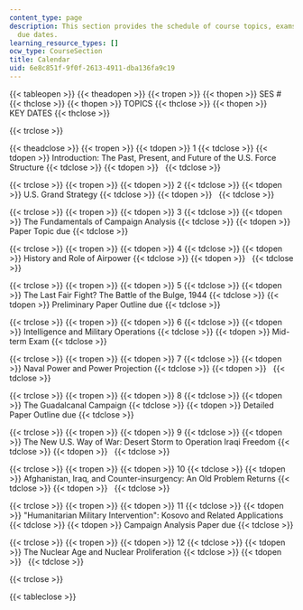 ```yaml
---
content_type: page
description: This section provides the schedule of course topics, exams, and assignment
  due dates.
learning_resource_types: []
ocw_type: CourseSection
title: Calendar
uid: 6e8c851f-9f0f-2613-4911-dba136fa9c19
---
```


{{< tableopen >}}
{{< theadopen >}}
{{< tropen >}}
{{< thopen >}}
SES #
{{< thclose >}}
{{< thopen >}}
TOPICS
{{< thclose >}}
{{< thopen >}}
KEY DATES
{{< thclose >}}

{{< trclose >}}

{{< theadclose >}}
{{< tropen >}}
{{< tdopen >}}
1
{{< tdclose >}}
{{< tdopen >}}
Introduction: The Past, Present, and Future of the U.S. Force Structure
{{< tdclose >}}
{{< tdopen >}}
 
{{< tdclose >}}

{{< trclose >}}
{{< tropen >}}
{{< tdopen >}}
2
{{< tdclose >}}
{{< tdopen >}}
U.S. Grand Strategy
{{< tdclose >}}
{{< tdopen >}}
 
{{< tdclose >}}

{{< trclose >}}
{{< tropen >}}
{{< tdopen >}}
3
{{< tdclose >}}
{{< tdopen >}}
The Fundamentals of Campaign Analysis
{{< tdclose >}}
{{< tdopen >}}
Paper Topic due
{{< tdclose >}}

{{< trclose >}}
{{< tropen >}}
{{< tdopen >}}
4
{{< tdclose >}}
{{< tdopen >}}
History and Role of Airpower
{{< tdclose >}}
{{< tdopen >}}
 
{{< tdclose >}}

{{< trclose >}}
{{< tropen >}}
{{< tdopen >}}
5
{{< tdclose >}}
{{< tdopen >}}
The Last Fair Fight? The Battle of the Bulge, 1944
{{< tdclose >}}
{{< tdopen >}}
Preliminary Paper Outline due
{{< tdclose >}}

{{< trclose >}}
{{< tropen >}}
{{< tdopen >}}
6
{{< tdclose >}}
{{< tdopen >}}
Intelligence and Military Operations
{{< tdclose >}}
{{< tdopen >}}
Mid-term Exam
{{< tdclose >}}

{{< trclose >}}
{{< tropen >}}
{{< tdopen >}}
7
{{< tdclose >}}
{{< tdopen >}}
Naval Power and Power Projection
{{< tdclose >}}
{{< tdopen >}}
 
{{< tdclose >}}

{{< trclose >}}
{{< tropen >}}
{{< tdopen >}}
8
{{< tdclose >}}
{{< tdopen >}}
The Guadalcanal Campaign
{{< tdclose >}}
{{< tdopen >}}
Detailed Paper Outline due
{{< tdclose >}}

{{< trclose >}}
{{< tropen >}}
{{< tdopen >}}
9
{{< tdclose >}}
{{< tdopen >}}
The New U.S. Way of War: Desert Storm to Operation Iraqi Freedom
{{< tdclose >}}
{{< tdopen >}}
 
{{< tdclose >}}

{{< trclose >}}
{{< tropen >}}
{{< tdopen >}}
10
{{< tdclose >}}
{{< tdopen >}}
Afghanistan, Iraq, and Counter-insurgency: An Old Problem Returns
{{< tdclose >}}
{{< tdopen >}}
 
{{< tdclose >}}

{{< trclose >}}
{{< tropen >}}
{{< tdopen >}}
11
{{< tdclose >}}
{{< tdopen >}}
"Humanitarian Military Intervention": Kosovo and Related Applications
{{< tdclose >}}
{{< tdopen >}}
Campaign Analysis Paper due
{{< tdclose >}}

{{< trclose >}}
{{< tropen >}}
{{< tdopen >}}
12
{{< tdclose >}}
{{< tdopen >}}
The Nuclear Age and Nuclear Proliferation
{{< tdclose >}}
{{< tdopen >}}
 
{{< tdclose >}}

{{< trclose >}}

{{< tableclose >}}
